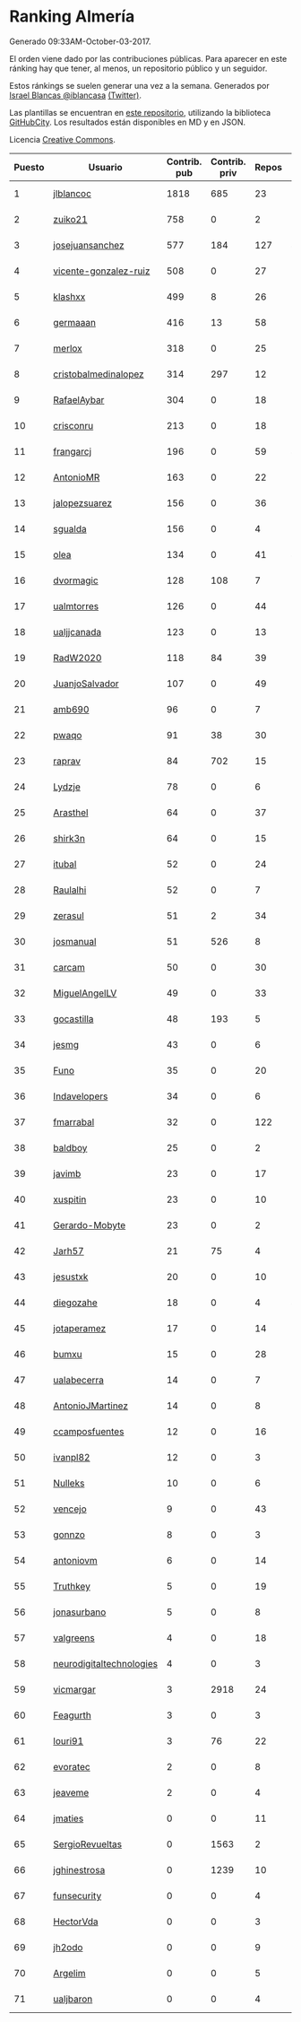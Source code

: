 # Ranking Almería

Generado 09:33AM-October-03-2017.

El orden viene dado por las contribuciones públicas. Para aparecer en este ránking hay que tener, al menos, un repositorio público y un seguidor.

Estos ránkings se suelen generar una vez a la semana. Generados por [Israel Blancas @iblancasa](https://github.com/iblancasa/) [(Twitter)](https://twitter.com/iblancasa).

Las plantillas se encuentran en [este repositorio](https://github.com/iblancasa/GH-Spanish-Ranking), utilizando la biblioteca [GitHubCity](https://github.com/iblancasa/GitHubCity). Los resultados están disponibles en MD y en JSON.

Licencia [Creative Commons](https://creativecommons.org/licenses/by/4.0/).

| Puesto   |  Usuario  | Contrib. pub | Contrib. priv |Repos| Followers | Desde |  Avatar  |
|----------|-----------|--------------|---------------|-----|-----------|-------|----------|
|1|[jlblancoc](https://github.com/jlblancoc)|1818|685|23|146|2013-09-19|![jlblancoc](https://avatars0.githubusercontent.com/u/5497818)|
|2|[zuiko21](https://github.com/zuiko21)|758|0|2|2|2012-12-28|![zuiko21](https://avatars3.githubusercontent.com/u/3143243)|
|3|[josejuansanchez](https://github.com/josejuansanchez)|577|184|127|47|2011-07-01|![josejuansanchez](https://avatars0.githubusercontent.com/u/888481)|
|4|[vicente-gonzalez-ruiz](https://github.com/vicente-gonzalez-ruiz)|508|0|27|20|2015-01-22|![vicente-gonzalez-ruiz](https://avatars0.githubusercontent.com/u/10660795)|
|5|[klashxx](https://github.com/klashxx)|499|8|26|14|2010-07-28|![klashxx](https://avatars0.githubusercontent.com/u/346759)|
|6|[germaaan](https://github.com/germaaan)|416|13|58|116|2013-09-23|![germaaan](https://avatars1.githubusercontent.com/u/5518719)|
|7|[merlox](https://github.com/merlox)|318|0|25|6|2015-07-18|![merlox](https://avatars3.githubusercontent.com/u/13392096)|
|8|[cristobalmedinalopez](https://github.com/cristobalmedinalopez)|314|297|12|18|2015-03-05|![cristobalmedinalopez](https://avatars2.githubusercontent.com/u/11335170)|
|9|[RafaelAybar](https://github.com/RafaelAybar)|304|0|18|15|2016-08-24|![RafaelAybar](https://avatars3.githubusercontent.com/u/21227176)|
|10|[crisconru](https://github.com/crisconru)|213|0|18|20|2013-10-09|![crisconru](https://avatars0.githubusercontent.com/u/5649085)|
|11|[frangarcj](https://github.com/frangarcj)|196|0|59|44|2010-09-15|![frangarcj](https://avatars1.githubusercontent.com/u/399894)|
|12|[AntonioMR](https://github.com/AntonioMR)|163|0|22|6|2014-05-13|![AntonioMR](https://avatars3.githubusercontent.com/u/7569487)|
|13|[jalopezsuarez](https://github.com/jalopezsuarez)|156|0|36|10|2010-05-18|![jalopezsuarez](https://avatars2.githubusercontent.com/u/280283)|
|14|[sgualda](https://github.com/sgualda)|156|0|4|2|2016-06-16|![sgualda](https://avatars3.githubusercontent.com/u/19980894)|
|15|[olea](https://github.com/olea)|134|0|41|44|2009-10-18|![olea](https://avatars2.githubusercontent.com/u/141267)|
|16|[dvormagic](https://github.com/dvormagic)|128|108|7|3|2016-03-15|![dvormagic](https://avatars3.githubusercontent.com/u/17849198)|
|17|[ualmtorres](https://github.com/ualmtorres)|126|0|44|13|2012-11-21|![ualmtorres](https://avatars3.githubusercontent.com/u/2856222)|
|18|[ualjjcanada](https://github.com/ualjjcanada)|123|0|13|9|2015-04-16|![ualjjcanada](https://avatars1.githubusercontent.com/u/11983068)|
|19|[RadW2020](https://github.com/RadW2020)|118|84|39|17|2014-08-24|![RadW2020](https://avatars1.githubusercontent.com/u/8538542)|
|20|[JuanjoSalvador](https://github.com/JuanjoSalvador)|107|0|49|51|2013-07-21|![JuanjoSalvador](https://avatars1.githubusercontent.com/u/5058655)|
|21|[amb690](https://github.com/amb690)|96|0|7|2|2016-03-15|![amb690](https://avatars3.githubusercontent.com/u/17849212)|
|22|[pwaqo](https://github.com/pwaqo)|91|38|30|10|2012-06-30|![pwaqo](https://avatars3.githubusercontent.com/u/1909548)|
|23|[raprav](https://github.com/raprav)|84|702|15|16|2009-03-12|![raprav](https://avatars1.githubusercontent.com/u/62855)|
|24|[Lydzje](https://github.com/Lydzje)|78|0|6|2|2016-02-20|![Lydzje](https://avatars1.githubusercontent.com/u/17357136)|
|25|[Arasthel](https://github.com/Arasthel)|64|0|37|78|2010-11-14|![Arasthel](https://avatars0.githubusercontent.com/u/480955)|
|26|[shirk3n](https://github.com/shirk3n)|64|0|15|2|2014-01-27|![shirk3n](https://avatars0.githubusercontent.com/u/6516842)|
|27|[itubal](https://github.com/itubal)|52|0|24|6|2008-05-29|![itubal](https://avatars1.githubusercontent.com/u/11919)|
|28|[Raulalhi](https://github.com/Raulalhi)|52|0|7|2|2015-12-01|![Raulalhi](https://avatars0.githubusercontent.com/u/16103966)|
|29|[zerasul](https://github.com/zerasul)|51|2|34|25|2013-11-29|![zerasul](https://avatars1.githubusercontent.com/u/6067824)|
|30|[josmanual](https://github.com/josmanual)|51|526|8|2|2015-02-23|![josmanual](https://avatars1.githubusercontent.com/u/11162684)|
|31|[carcam](https://github.com/carcam)|50|0|30|13|2012-05-01|![carcam](https://avatars2.githubusercontent.com/u/1695138)|
|32|[MiguelAngelLV](https://github.com/MiguelAngelLV)|49|0|33|14|2011-02-25|![MiguelAngelLV](https://avatars3.githubusercontent.com/u/638110)|
|33|[gocastilla](https://github.com/gocastilla)|48|193|5|6|2016-07-20|![gocastilla](https://avatars1.githubusercontent.com/u/20567140)|
|34|[jesmg](https://github.com/jesmg)|43|0|6|10|2014-06-25|![jesmg](https://avatars2.githubusercontent.com/u/7987855)|
|35|[Funo](https://github.com/Funo)|35|0|20|2|2013-09-10|![Funo](https://avatars0.githubusercontent.com/u/5426414)|
|36|[Indavelopers](https://github.com/Indavelopers)|34|0|6|13|2012-09-06|![Indavelopers](https://avatars2.githubusercontent.com/u/2288761)|
|37|[fmarrabal](https://github.com/fmarrabal)|32|0|122|5|2012-11-09|![fmarrabal](https://avatars2.githubusercontent.com/u/2758972)|
|38|[baldboy](https://github.com/baldboy)|25|0|2|5|2011-01-03|![baldboy](https://avatars3.githubusercontent.com/u/545420)|
|39|[javimb](https://github.com/javimb)|23|0|17|19|2012-02-05|![javimb](https://avatars2.githubusercontent.com/u/1410846)|
|40|[xuspitin](https://github.com/xuspitin)|23|0|10|5|2014-09-12|![xuspitin](https://avatars3.githubusercontent.com/u/8753302)|
|41|[Gerardo-Mobyte](https://github.com/Gerardo-Mobyte)|23|0|2|3|2015-12-12|![Gerardo-Mobyte](https://avatars1.githubusercontent.com/u/16266332)|
|42|[Jarh57](https://github.com/Jarh57)|21|75|4|6|2013-02-12|![Jarh57](https://avatars3.githubusercontent.com/u/3541308)|
|43|[jesustxk](https://github.com/jesustxk)|20|0|10|9|2014-07-01|![jesustxk](https://avatars1.githubusercontent.com/u/8038664)|
|44|[diegozahe](https://github.com/diegozahe)|18|0|4|4|2016-09-02|![diegozahe](https://avatars0.githubusercontent.com/u/21882800)|
|45|[jotaperamez](https://github.com/jotaperamez)|17|0|14|10|2015-01-13|![jotaperamez](https://avatars3.githubusercontent.com/u/10507381)|
|46|[bumxu](https://github.com/bumxu)|15|0|28|6|2012-05-15|![bumxu](https://avatars0.githubusercontent.com/u/1742635)|
|47|[ualabecerra](https://github.com/ualabecerra)|14|0|7|9|2011-01-11|![ualabecerra](https://avatars3.githubusercontent.com/u/558072)|
|48|[AntonioJMartinez](https://github.com/AntonioJMartinez)|14|0|8|9|2013-01-30|![AntonioJMartinez](https://avatars1.githubusercontent.com/u/3426426)|
|49|[ccamposfuentes](https://github.com/ccamposfuentes)|12|0|16|8|2013-12-16|![ccamposfuentes](https://avatars1.githubusercontent.com/u/6200116)|
|50|[ivanpl82](https://github.com/ivanpl82)|12|0|3|5|2016-04-13|![ivanpl82](https://avatars1.githubusercontent.com/u/18446323)|
|51|[Nulleks](https://github.com/Nulleks)|10|0|6|2|2016-02-23|![Nulleks](https://avatars1.githubusercontent.com/u/17429698)|
|52|[vencejo](https://github.com/vencejo)|9|0|43|17|2013-05-11|![vencejo](https://avatars3.githubusercontent.com/u/4402394)|
|53|[gonnzo](https://github.com/gonnzo)|8|0|3|2|2015-09-30|![gonnzo](https://avatars0.githubusercontent.com/u/14915357)|
|54|[antoniovm](https://github.com/antoniovm)|6|0|14|8|2014-03-17|![antoniovm](https://avatars0.githubusercontent.com/u/6975327)|
|55|[Truthkey](https://github.com/Truthkey)|5|0|19|5|2011-01-15|![Truthkey](https://avatars2.githubusercontent.com/u/565739)|
|56|[jonasurbano](https://github.com/jonasurbano)|5|0|8|8|2011-07-31|![jonasurbano](https://avatars0.githubusercontent.com/u/950088)|
|57|[valgreens](https://github.com/valgreens)|4|0|18|20|2011-07-08|![valgreens](https://avatars1.githubusercontent.com/u/903263)|
|58|[neurodigitaltechnologies](https://github.com/neurodigitaltechnologies)|4|0|3|3|2013-12-28|![neurodigitaltechnologies](https://avatars0.githubusercontent.com/u/6275593)|
|59|[vicmargar](https://github.com/vicmargar)|3|2918|24|23|2008-11-18|![vicmargar](https://avatars1.githubusercontent.com/u/35163)|
|60|[Feagurth](https://github.com/Feagurth)|3|0|3|7|2013-11-21|![Feagurth](https://avatars0.githubusercontent.com/u/6003799)|
|61|[louri91](https://github.com/louri91)|3|76|22|18|2014-11-16|![louri91](https://avatars2.githubusercontent.com/u/9786318)|
|62|[evoratec](https://github.com/evoratec)|2|0|8|2|2010-11-21|![evoratec](https://avatars0.githubusercontent.com/u/490450)|
|63|[jeaveme](https://github.com/jeaveme)|2|0|4|12|2014-04-17|![jeaveme](https://avatars0.githubusercontent.com/u/7329741)|
|64|[jmaties](https://github.com/jmaties)|0|0|11|6|2009-07-30|![jmaties](https://avatars3.githubusercontent.com/u/110144)|
|65|[SergioRevueltas](https://github.com/SergioRevueltas)|0|1563|2|9|2014-03-12|![SergioRevueltas](https://avatars0.githubusercontent.com/u/6931657)|
|66|[jghinestrosa](https://github.com/jghinestrosa)|0|1239|10|6|2014-03-20|![jghinestrosa](https://avatars3.githubusercontent.com/u/7010036)|
|67|[funsecurity](https://github.com/funsecurity)|0|0|4|10|2014-03-30|![funsecurity](https://avatars2.githubusercontent.com/u/7109970)|
|68|[HectorVda](https://github.com/HectorVda)|0|0|3|7|2014-06-04|![HectorVda](https://avatars2.githubusercontent.com/u/7792924)|
|69|[jh2odo](https://github.com/jh2odo)|0|0|9|2|2014-05-06|![jh2odo](https://avatars3.githubusercontent.com/u/7497387)|
|70|[Argelim](https://github.com/Argelim)|0|0|5|2|2014-08-11|![Argelim](https://avatars1.githubusercontent.com/u/8420048)|
|71|[ualjbaron](https://github.com/ualjbaron)|0|0|4|3|2016-02-01|![ualjbaron](https://avatars3.githubusercontent.com/u/17000909)|
